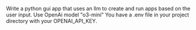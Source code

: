 Write a python gui app that uses an llm to create and run apps based on the user input. Use OpenAi model "o3-mini"  You have a .env file in your project directory with your OPENAI_API_KEY.